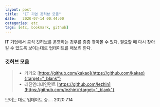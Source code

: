 ```yaml
---
layout: post
title:  "IT 기업 깃허브 모음"
date:   2020-07-14 00:44:00
categories: etc
tags: [etc, bookmark, github]
---
```


IT 기업에서 공식 깃허브를 운영하는 경우를 종종 찾아볼 수 있다.
필요할 때 다시 찾아갈 수 있도록 보이는대로 업데이트를 해보려 한다.

### 깃허브 모음
> * 카카오 [https://github.com/kakao](https://github.com/kakao){:target="_blank"}  
> * 레진엔터테인먼트 [https://github.com/lezhin](https://github.com/lezhin){:target="_blank"}


보이는 대로 업데이트 중.... 2020.7.14
